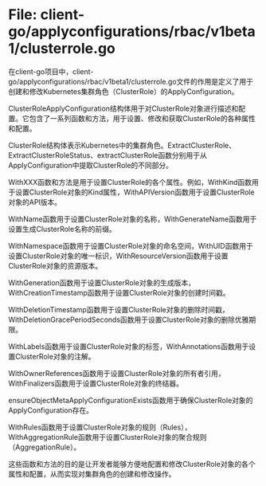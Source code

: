 # File: client-go/applyconfigurations/rbac/v1beta1/clusterrole.go

在client-go项目中，client-go/applyconfigurations/rbac/v1beta1/clusterrole.go文件的作用是定义了用于创建和修改Kubernetes集群角色（ClusterRole）的ApplyConfiguration。

ClusterRoleApplyConfiguration结构体用于对ClusterRole对象进行描述和配置。它包含了一系列函数和方法，用于设置、修改和获取ClusterRole的各种属性和配置。

ClusterRole结构体表示Kubernetes中的集群角色。ExtractClusterRole、ExtractClusterRoleStatus、extractClusterRole函数分别用于从ApplyConfiguration中提取ClusterRole的不同部分。

WithXXX函数和方法是用于设置ClusterRole的各个属性。例如，WithKind函数用于设置ClusterRole对象的Kind属性，WithAPIVersion函数用于设置ClusterRole对象的API版本。

WithName函数用于设置ClusterRole对象的名称，WithGenerateName函数用于设置生成ClusterRole名称的前缀。

WithNamespace函数用于设置ClusterRole对象的命名空间，WithUID函数用于设置ClusterRole对象的唯一标识，WithResourceVersion函数用于设置ClusterRole对象的资源版本。

WithGeneration函数用于设置ClusterRole对象的生成版本，WithCreationTimestamp函数用于设置ClusterRole对象的创建时间戳。

WithDeletionTimestamp函数用于设置ClusterRole对象的删除时间戳，WithDeletionGracePeriodSeconds函数用于设置ClusterRole对象的删除优雅期限。

WithLabels函数用于设置ClusterRole对象的标签，WithAnnotations函数用于设置ClusterRole对象的注解。

WithOwnerReferences函数用于设置ClusterRole对象的所有者引用，WithFinalizers函数用于设置ClusterRole对象的终结器。

ensureObjectMetaApplyConfigurationExists函数用于确保ClusterRole对象的ApplyConfiguration存在。

WithRules函数用于设置ClusterRole对象的规则（Rules），WithAggregationRule函数用于设置ClusterRole对象的聚合规则（AggregationRule）。

这些函数和方法的目的是让开发者能够方便地配置和修改ClusterRole对象的各个属性和配置，从而实现对集群角色的创建和修改操作。

